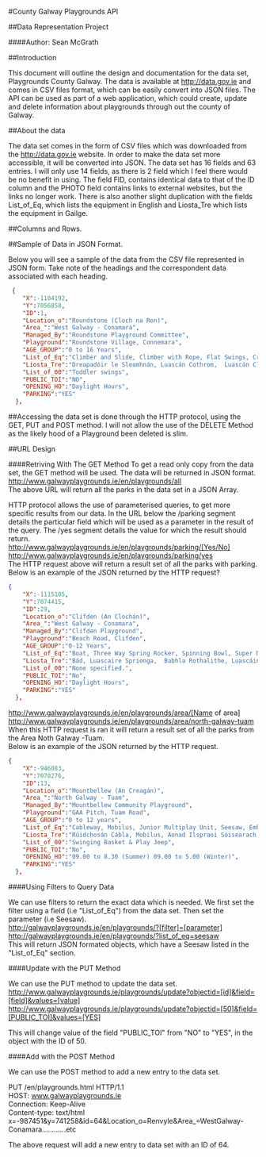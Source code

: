 #County Galway Playgrounds API

##Data Representation Project

####Author: Sean McGrath

##Introduction

This document will outline the design and documentation for the data set, Playgrounds County Galway. The data is available at <http://data.gov.ie> and comes in CSV files format, which can be easily convert into JSON files. The API can be used as part of a web application, which could create, update and delete information about playgrounds through out the county of Galway. 

##About the data

The data set comes in the form of CSV files which was downloaded from the http://data.gov.ie website. In order to make the data set more accessible, it will be converted into JSON. The data set has 16 fields and 63 entries. I will only use 14 fields, as there is 2 field which I feel there would be no benefit in using. The field FID, contains identical data to that of the ID column and the PHOTO field contains links to external websites, but the links no longer work. There is also another slight duplication with the fields List_of_Eq, which lists the equipment in English and Liosta_Tre which lists the equipment in Gailge.

##Columns and Rows.


##Sample of Data in JSON Format.

Below you will see a sample of the data from the CSV file represented in JSON form. Take note of the headings and the correspondent data associated with each heading.

```json
 {
    "X":-1104192,
    "Y":7056858,
    "ID":1,
    "Location_o":"Roundstone (Cloch na Ron)",
    "Area_":"West Galway - Conamara",
    "Managed_By":"Roundstone Playground Committee",
    "Playground":"Roundstone Village, Connemara",
    "AGE_GROUP":"0 to 16 Years",
    "List_of_Eq":"Climber and Slide, Climber with Rope, Flat Swings, Cradle Swings, Crazy Goose, Springer, Spring SeeSaw, Platform & Slide",
    "Liosta_Tre":"Dreapadóir le Sleamhnán, Luascán Cothrom,  Luascán Cliabháin , Lingeadan, Maide Corrach, srl.",
    "List_of_00":"Toddler swings",
    "PUBLIC_TOI":"NO",
    "OPENING_HO":"Daylight Hours",
    "PARKING":"YES"
  },
```


##Accessing the data set is done through the HTTP protocol, using the GET, PUT and POST method. I will not allow the use of the DELETE Method as the likely hood of a Playground been deleted is slim.

##URL Design

####Retriving With The GET Method
To get a read only copy from the data set, the GET method will be used. The data will be returned in JSON format.  
http://www.galwayplaygrounds.ie/en/playgrounds/all  
The above URL will return all the parks in the data set in a JSON Array.  

HTTP protocol allows the use of parameterised queries, to get more specific results from our data. In the URL below the /parking segment details the particular field which will be used as a parameter in the result of the query. The /yes segment details the value for which the result should return.  
http://www.galwayplaygrounds.ie/en/playgrounds/parking/[Yes/No]  
http://www.galwayplaygrounds.ie/en/playgrounds/parking/yes  
The HTTP request above will return a result set of all the parks with parking.  
Below is an example of the JSON returned by the HTTP request?  

```json
{
    "X":-1115105,
    "Y":7074415,
    "ID":29,
    "Location_o":"Clifden (An Clochán)",
    "Area_":"West Galway - Conamara",
    "Managed_By":"Clifden Playground",
    "Playground":"Beach Road, Clifden",
    "AGE_GROUP":"0-12 Years",
    "List_of_Eq":"Boat, Three Way Spring Rocker, Spinning Bowl, Super Nova, Crazy Goose Rocker, Crazy Hen,     Swings, Basket Swings, Swings, Cable Runway",
    "Liosta_Tre":"Bád, Luascaire Sprionga,  Babhla Rothalithe, Luascáin, Ciseán Luascadh, Rúíidchosán Cábhla",
    "List_of_00":"None specified.",
    "PUBLIC_TOI":"No",
    "OPENING_HO":"Daylight Hours",
    "PARKING":"YES"
  },

```
http://www.galwayplaygrounds.ie/en/playgrounds/area/[Name of area]   
http://www.galwayplaygrounds.ie/en/playgrounds/area/north-galway-tuam  
When this HTTP request is ran it will return a result set of all the parks from the Area Noth Galway -Tuam.  
Below is an example of the JSON returned by the HTTP request.

```json
{
    "X":-946083,
    "Y":7070276,
    "ID":13,
    "Location_o":"Mountbellew (An Creagán)",
    "Area_":"North Galway - Tuam",
    "Managed_By":"Mountbellew Community Playground",
    "Playground":"GAA Pitch, Tuam Road",
    "AGE_GROUP":"0 to 12 years",
    "List_of_Eq":"Cableway, Mobilus, Junior Multiplay Unit, Seesaw, Embankment Tube Slide, Cradle Swings, Flat Seat Swings, Basket Swing, Jeep Spring Unit, Spring Seesaw, Toddler Multiplay Unit, Pedal Roundabout,  4 Seat Springer and Car Springer",
    "Liosta_Tre":"Rúidchosán Cábla, Mobilus, Aonad Ilspraoi Sóisearach, Maide Corrach, Sleamhnán, Luascáin, Luascán Cothrom, Ciseán Luascadh, Aonad Ilspraoi Lapadáin, Timpeallán, srl.",
    "List_of_00":"Swinging Basket & Play Jeep",
    "PUBLIC_TOI":"No",
    "OPENING_HO":"09.00 to 8.30 (Summer) 09.00 to 5.00 (Winter)",
    "PARKING":"YES"
  },

```
####Using Filters to Query Data 

We can use filters to return the exact data which is needed. We first set the filter using a field (i.e "List_of_Eq") from the data set. Then set the parameter (i.e Seesaw).  
http://galwayplaygrounds.ie/en/playgrounds/?[filter]=[parameter]  
http://galwayplaygrounds.ie/en/playgrounds/?list_of_eq=seesaw  
This will return JSON formated objects, which have a Seesaw listed in the "List_of_Eq" section.


####Update with the PUT Method

We can use the PUT method to update the data set.
http://www.galwayplaygrounds.ie/playgrounds/update?objectid=[id]&field=[field]&values=[value]  
http://www.galwayplaygrounds.ie/playgrounds/update?objectid=[50]&field=[PUBLIC_TOI]&values=[YES]  

This will change value of the field "PUBLIC_TOI" from "NO" to "YES", in the object with the ID of 50.

####Add with the POST Method

We can use the POST method to add a new entry to the data set.  

PUT /en/playgrounds.html HTTP/1.1  
HOST: www.galwayplaygrounds.ie  
Connection: Keep-Alive  
Content-type: text/html  
x=-987451&y=741258&id=64&Location_o=Renvyle&Area_=WestGalway-Conamara............etc

The above request will add a new entry to data set with an ID of 64.







